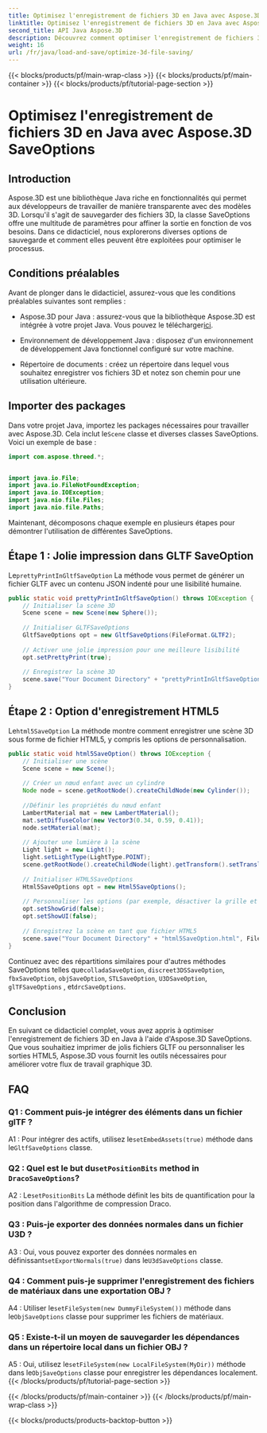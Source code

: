 ```yaml
---
title: Optimisez l'enregistrement de fichiers 3D en Java avec Aspose.3D SaveOptions
linktitle: Optimisez l'enregistrement de fichiers 3D en Java avec Aspose.3D SaveOptions
second_title: API Java Aspose.3D
description: Découvrez comment optimiser l'enregistrement de fichiers 3D en Java avec Aspose.3D SaveOptions. Améliorez les performances et personnalisez les sorties sans effort.
weight: 16
url: /fr/java/load-and-save/optimize-3d-file-saving/
---
```


{{< blocks/products/pf/main-wrap-class >}}
{{< blocks/products/pf/main-container >}}
{{< blocks/products/pf/tutorial-page-section >}}

# Optimisez l'enregistrement de fichiers 3D en Java avec Aspose.3D SaveOptions

## Introduction

Aspose.3D est une bibliothèque Java riche en fonctionnalités qui permet aux développeurs de travailler de manière transparente avec des modèles 3D. Lorsqu'il s'agit de sauvegarder des fichiers 3D, la classe SaveOptions offre une multitude de paramètres pour affiner la sortie en fonction de vos besoins. Dans ce didacticiel, nous explorerons diverses options de sauvegarde et comment elles peuvent être exploitées pour optimiser le processus.

## Conditions préalables

Avant de plonger dans le didacticiel, assurez-vous que les conditions préalables suivantes sont remplies :

-  Aspose.3D pour Java : assurez-vous que la bibliothèque Aspose.3D est intégrée à votre projet Java. Vous pouvez le télécharger[ici](https://releases.aspose.com/3d/java/).

- Environnement de développement Java : disposez d'un environnement de développement Java fonctionnel configuré sur votre machine.

- Répertoire de documents : créez un répertoire dans lequel vous souhaitez enregistrer vos fichiers 3D et notez son chemin pour une utilisation ultérieure.

## Importer des packages

 Dans votre projet Java, importez les packages nécessaires pour travailler avec Aspose.3D. Cela inclut le`Scene` classe et diverses classes SaveOptions. Voici un exemple de base :

```java
import com.aspose.threed.*;


import java.io.File;
import java.io.FileNotFoundException;
import java.io.IOException;
import java.nio.file.Files;
import java.nio.file.Paths;
```

Maintenant, décomposons chaque exemple en plusieurs étapes pour démontrer l'utilisation de différentes SaveOptions.

## Étape 1 : Jolie impression dans GLTF SaveOption

 Le`prettyPrintInGltfSaveOption` La méthode vous permet de générer un fichier GLTF avec un contenu JSON indenté pour une lisibilité humaine.

```java
public static void prettyPrintInGltfSaveOption() throws IOException {
    // Initialiser la scène 3D
    Scene scene = new Scene(new Sphere());
    
    // Initialiser GLTFSaveOptions
    GltfSaveOptions opt = new GltfSaveOptions(FileFormat.GLTF2);
    
    // Activer une jolie impression pour une meilleure lisibilité
    opt.setPrettyPrint(true);
    
    // Enregistrer la scène 3D
    scene.save("Your Document Directory" + "prettyPrintInGltfSaveOption.gltf", opt);
}
```

## Étape 2 : Option d'enregistrement HTML5

 Le`html5SaveOption` La méthode montre comment enregistrer une scène 3D sous forme de fichier HTML5, y compris les options de personnalisation.

```java
public static void html5SaveOption() throws IOException {
    // Initialiser une scène
    Scene scene = new Scene();
    
    // Créer un nœud enfant avec un cylindre
    Node node = scene.getRootNode().createChildNode(new Cylinder());
    
    //Définir les propriétés du nœud enfant
    LambertMaterial mat = new LambertMaterial();
    mat.setDiffuseColor(new Vector3(0.34, 0.59, 0.41));
    node.setMaterial(mat);
    
    // Ajouter une lumière à la scène
    Light light = new Light();
    light.setLightType(LightType.POINT);
    scene.getRootNode().createChildNode(light).getTransform().setTranslation(10, 0, 10);
    
    // Initialiser HTML5SaveOptions
    Html5SaveOptions opt = new Html5SaveOptions();
    
    // Personnaliser les options (par exemple, désactiver la grille et l'interface utilisateur)
    opt.setShowGrid(false);
    opt.setShowUI(false);
    
    // Enregistrez la scène en tant que fichier HTML5
    scene.save("Your Document Directory" + "html5SaveOption.html", FileFormat.HTML5);
}
```

 Continuez avec des répartitions similaires pour d'autres méthodes SaveOptions telles que`colladaSaveOption`, `discreet3DSSaveOption`, `fbxSaveOption`, `objSaveOption`, `STLSaveOption`, `U3DSaveOption`, `glTFSaveOptions` , et`drcSaveOptions`.

## Conclusion

En suivant ce didacticiel complet, vous avez appris à optimiser l'enregistrement de fichiers 3D en Java à l'aide d'Aspose.3D SaveOptions. Que vous souhaitiez imprimer de jolis fichiers GLTF ou personnaliser les sorties HTML5, Aspose.3D vous fournit les outils nécessaires pour améliorer votre flux de travail graphique 3D.

## FAQ

### Q1 : Comment puis-je intégrer des éléments dans un fichier glTF ?

 A1 : Pour intégrer des actifs, utilisez le`setEmbedAssets(true)` méthode dans le`GltfSaveOptions` classe.

###  Q2 : Quel est le but du`setPositionBits` method in `DracoSaveOptions`?

 A2 : Le`setPositionBits` La méthode définit les bits de quantification pour la position dans l'algorithme de compression Draco.

### Q3 : Puis-je exporter des données normales dans un fichier U3D ?

 A3 : Oui, vous pouvez exporter des données normales en définissant`setExportNormals(true)` dans le`U3dSaveOptions` classe.

### Q4 : Comment puis-je supprimer l'enregistrement des fichiers de matériaux dans une exportation OBJ ?

A4 : Utiliser le`setFileSystem(new DummyFileSystem())` méthode dans le`ObjSaveOptions` classe pour supprimer les fichiers de matériaux.

### Q5 : Existe-t-il un moyen de sauvegarder les dépendances dans un répertoire local dans un fichier OBJ ?

 A5 : Oui, utilisez le`setFileSystem(new LocalFileSystem(MyDir))` méthode dans le`ObjSaveOptions` classe pour enregistrer les dépendances localement.
{{< /blocks/products/pf/tutorial-page-section >}}

{{< /blocks/products/pf/main-container >}}
{{< /blocks/products/pf/main-wrap-class >}}

{{< blocks/products/products-backtop-button >}}
